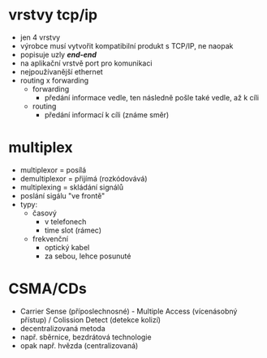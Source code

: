 # vrstvy tcp/ip

- jen 4 vrstvy
- výrobce musí vytvořit kompatibilní produkt s TCP/IP, ne naopak
- popisuje uzly ***end-end***
- na aplikační vrstvě port pro komunikaci
- nejpoužívanější ethernet
- routing x forwarding
  - forwarding
    - předání informace vedle, ten následně pošle také vedle, až k cíli
  - routing
    - předání informací k cíli (známe směr)

# multiplex

- multiplexor = posílá
- demultiplexor = přijímá (rozkódovává)
- multiplexing = skládání signálů
- poslání sigálu "ve frontě"
- typy:
  - časový
    - v telefonech
    - time slot (rámec)
  - frekvenční
    - optický kabel
    - za sebou, lehce posunuté

# CSMA/CDs

- Carrier Sense (příposlechnosné) - Multiple Access (vícenásobný přístup) / Colission Detect (detekce kolizí)
- decentralizovaná metoda
- např. sběrnice, bezdrátová technologie
- opak např. hvězda (centralizovaná)